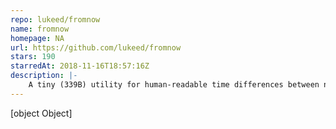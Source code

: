 ```yaml
---
repo: lukeed/fromnow
name: fromnow
homepage: NA
url: https://github.com/lukeed/fromnow
stars: 190
starredAt: 2018-11-16T18:57:16Z
description: |-
    A tiny (339B) utility for human-readable time differences between now and past or future dates.
---
```


[object Object]

